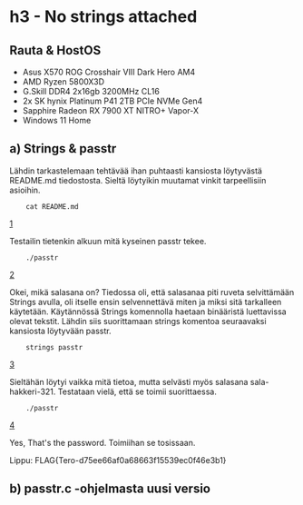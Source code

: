# h3 - No strings attached

## Rauta & HostOS

- Asus X570 ROG Crosshair VIII Dark Hero AM4
- AMD Ryzen 5800X3D
- G.Skill DDR4 2x16gb 3200MHz CL16
- 2x SK hynix Platinum P41 2TB PCIe NVMe Gen4
- Sapphire Radeon RX 7900 XT NITRO+ Vapor-X
- Windows 11 Home

## a) Strings & passtr

Lähdin tarkastelemaan tehtävää ihan puhtaasti kansiosta löytyvästä README.md tiedostosta. Sieltä löytyikin muutamat vinkit tarpeellisiin asioihin. 

        cat README.md

[1](1.png)

Testailin tietenkin alkuun mitä kyseinen passtr tekee.

        ./passtr

[2](2.png)

Okei, mikä salasana on? Tiedossa oli, että salasanaa piti ruveta selvittämään Strings avulla, oli itselle ensin selvennettävä miten ja miksi sitä tarkalleen käytetään. Käytännössä Strings komennolla haetaan binääristä luettavissa olevat tekstit. Lähdin siis suorittamaan strings komentoa seuraavaksi kansiosta löytyvään passtr.

        strings passtr

[3](3.png)

Sieltähän löytyi vaikka mitä tietoa, mutta selvästi myös salasana sala-hakkeri-321. Testataan vielä, että se toimii suorittaessa.

        ./passtr

[4](4.png)

Yes, That's the password. Toimiihan se tosissaan.

Lippu: FLAG{Tero-d75ee66af0a68663f15539ec0f46e3b1}

## b) passtr.c -ohjelmasta uusi versio

